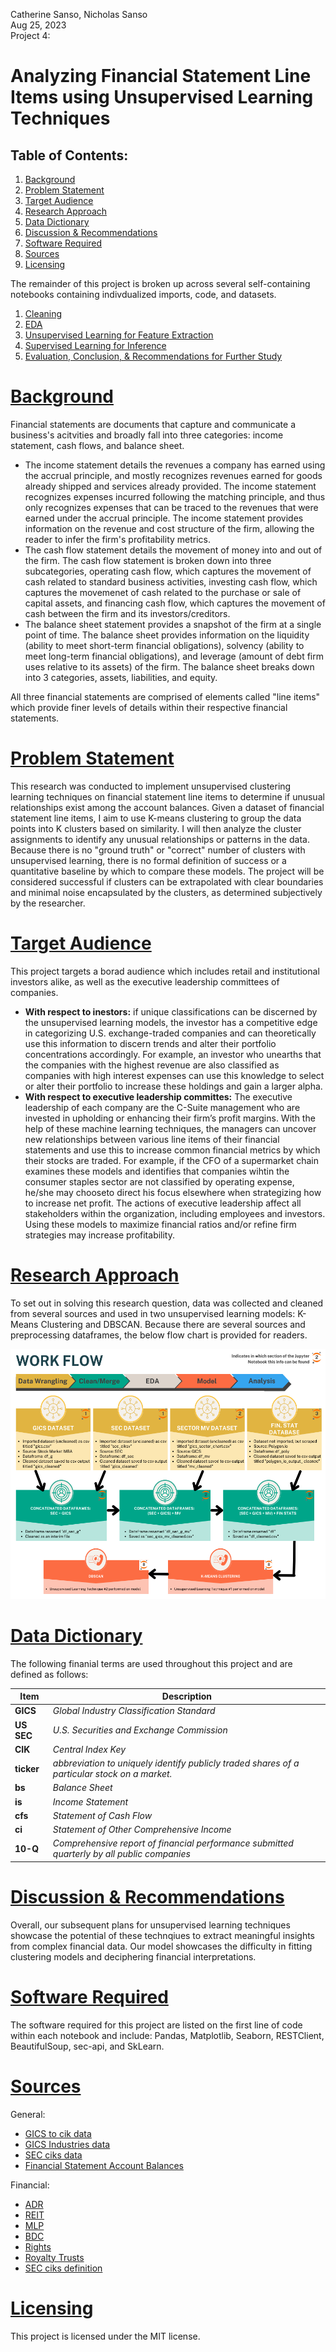 Catherine Sanso, Nicholas Sanso <br>
Aug 25, 2023 <br>
Project 4: <br>

# **Analyzing Financial Statement Line Items using Unsupervised Learning Techniques**


## Table of Contents:

1. [Background](#section-title)
1. [Problem Statement](#section-title) 
1. [Target Audience](#section-title)
1. [Research Approach](#section-title)
1. [Data Dictionary](#section-title)
1. [Discussion & Recommendations](#section-title)
1. [Software Required](#section-title)
1. [Sources](#section-title)
1. [Licensing](#section-title)


The remainder of this project is broken up across several self-containing notebooks containing indivdualized imports, code, and datasets. 
1. [Cleaning](#section-title)
1. [EDA](#section-title)
1. [Unsupervised Learning for Feature Extraction](#section-title) 
1. [Supervised Learning for Inference](#section-title)
1. [Evaluation, Conclusion, & Recommendations for Further Study](#section-title)

# [Background](#section-title)
Financial statements are documents that capture and communicate a business's acitvities and broadly fall into three categories: income statement, cash flows, and balance sheet.
- The income statement details the revenues a company has earned using the accrual principle, and mostly recognizes revenues earned for goods already shipped and services already provided. The income statement recognizes expenses incurred following the matching principle, and thus only recognizes expenses that can be traced to the revenues that were earned under the accrual principle. The income statement provides information on the revenue and cost structure of the firm, allowing the reader to infer the firm's profitability metrics.
- The cash flow statement details the movement of money into and out of the firm. The cash flow statement is broken down into three subcategories, operating cash flow, which captures the movement of cash related to standard business activities, investing cash flow, which captures the movemenet of cash related to the purchase or sale of capital assets, and financing cash flow, which captures the movement of cash between the firm and its investors/creditors.
- The balance sheet statement provides a snapshot of the firm at a single point of time. The balance sheet provides information on the liquidity (ability to meet short-term financial obligations), solvency (ability to meet long-term financial obligations), and leverage (amount of debt firm uses relative to its assets) of the firm. The balance sheet breaks down into 3 categories, assets, liabilities, and equity.

All three financial statements are comprised of elements called "line items" which provide finer levels of details within their respective financial statements.

# [Problem Statement](#section-title)
This research was conducted to implement unsupervised clustering learning techniques on financial statement line items to determine if unusual relationships exist among the account balances. Given a dataset of financial statement line items, I aim to use K-means clustering to group the data points into K clusters based on similarity. I will then analyze the cluster assignments to identify any unusual relationships or patterns in the data. Because there is no "ground truth" or "correct" number of clusters with unsupervised learning, there is no formal definition of success or a quantitative baseline by which to compare these models. The project will be considered successful if clusters can be extrapolated with clear boundaries and minimal noise encapsulated by the clusters, as determined subjectively by the researcher.


# [Target Audience](#section-title)

This project targets a borad audience which includes retail and institutional investors alike, as well as the executive leadership committees of companies. 
- **With respect to inestors:** if unique classifications can be discerned by the unsupervised learning models, the investor has a competitive edge in categorizing U.S. exchange-traded companies and can theoretically use this information to discern trends and alter their portfolio concentrations accordingly. For example, an investor who unearths that the companies with the highest revenue are also classified as companies with high interest expenses can use this knowledge to select or alter their portfolio to increase these holdings and gain a larger alpha.
- **With respect to executive leadership committes:** The executive leadership of each company are the C-Suite management who are invested in upholding or enhancing their firm’s profit margins. With the help of these machine learning techniques, the managers can uncover new relationships between various line items of their financial statements and use this to increase common financial metrics by which their stocks are traded. For example, if the CFO of a supermarket chain examines these models and identifies that companies wihtin the consumer staples sector are not classified by operating expense, he/she may chooseto direct his focus elsewhere when strategizing how to increase net profit. The actions of executive leadership affect all stakeholders within the organization, including employees and investors. Using these models to maximize financial ratios and/or refine firm strategies may increase profitability.

# [Research Approach](#section-title)

To set out in solving this research question, data was collected and cleaned from several sources and used in two unsupervised learning models: K-Means Clustering and DBSCAN. Because there are several sources and preprocessing dataframes, the below flow chart is provided for readers. 

<img src="plots/K-Means Workflow.png" alt="Alt text" width="800" height="400">

# [Data Dictionary](#section-title)

The following finanial terms are used throughout this project and are defined as follows:

| Item | Description
| --- | --- 
| **GICS** | *Global Industry Classification Standard*
| **US SEC** | *U.S. Securities and Exchange Commission* 
| **CIK** | *Central Index Key* 
| **ticker** | *abbreviation to uniquely identify publicly traded shares of a particular stock on a market.*
| **bs** | *Balance Sheet* 
| **is** | *Income Statement* 
| **cfs** | *Statement of Cash Flow* 
| **ci** | *Statement of Other Comprehensive Income* 
| **10-Q** | *Comprehensive report of financial performance submitted quarterly by all public companies* 

# [Discussion & Recommendations](#section-title)

Overall, our subsequent plans for unsupervised learning techniques showcase the potential of these technqiues to extract meaningful insights from complex financial data. Our model showcases the difficulty in fitting clustering models and deciphering financial interpretations. 

# [Software Required](#section-title)
The software required for this project are listed on the first line of code within each notebook and include: Pandas, Matplotlib, Seaborn, RESTClient, BeautifulSoup, sec-api, and SkLearn.

# [Sources](#section-title)

General:
- [GICS to cik data](https://stockmarketmba.com/listofstocksinanindustry.php)
- [GICS Industries data](https://www.msci.com/our-solutions/indexes/gics)
- [SEC ciks data](https://www.sec.gov/include/ticker.txt)
- [Financial Statement Account Balances](https://polygon.io/docs/stocks/get_vx_reference_financials)

Financial:
- [ADR](https://www.investopedia.com/terms/a/adr.asp)
- [REIT](https://www.reit.com/what-reit?gad=1&gclid=Cj0KCQjw0IGnBhDUARIsAMwFDLlE_su13-1Pvr8qxCEB8OI607EtMzpHZyz206xRF47bJAbTVCxWMAEaAg9zEALw_wcB) 
- [MLP](https://www.schwab.com/stocks/understand-stocks/mlps#:~:text=Master%20Limited%20Partnerships%20(MLPs)%20are,limited%20partners%20(the%20investors))
- [BDC](https://www.investopedia.com/terms/b/bdc.asp#:~:text=Key%20Takeaways,and%20some%20capital%20appreciation%20potential)
- [Rights](https://www.investopedia.com/investing/understanding-rights-issues/#:~:text=Defining%20a%20Rights%20Issue,-A%20rights%20issue&text=This%20type%20of%20issue%20gives,stock%20at%20a%20discount%20price.)
- [Royalty Trusts](https://www.investopedia.com/terms/r/royaltyincometrust.asp)
- [SEC ciks definition](https://www.sec.gov/edgar/searchedgar/cik)

# [Licensing](#section-title)
This project is licensed under the MIT license.